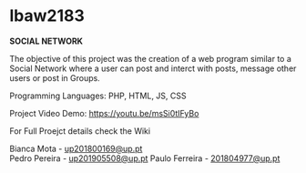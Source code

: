# lbaw2183
**SOCIAL NETWORK**

The objective of this project was the creation of a web program similar to a Social Network where a user can post and interct with posts, message other users or post in Groups.




Programming Languages: PHP, HTML, JS, CSS

Project Video Demo: https://youtu.be/msSi0tIFyBo

For Full Proejct details check the Wiki

Bianca Mota - up201800169@up.pt  
Pedro Pereira - up201905508@up.pt
Paulo Ferreira - 201804977@up.pt

